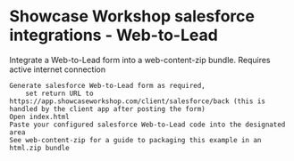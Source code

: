 Showcase Workshop salesforce integrations - Web-to-Lead
=======================================================

Integrate a Web-to-Lead form into a web-content-zip bundle. Requires active internet connection

    Generate salesforce Web-to-Lead form as required, 
        set return URL to https://app.showcaseworkshop.com/client/salesforce/back (this is handled by the client app after posting the form)
    Open index.html
    Paste your configured salesforce Web-to-Lead code into the designated area
    See web-content-zip for a guide to packaging this example in an html.zip bundle
